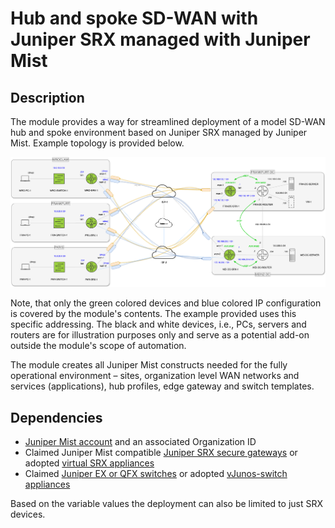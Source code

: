 # Hub and spoke SD-WAN with Juniper SRX managed with Juniper Mist
## Description

The module provides a way for streamlined deployment of a model SD-WAN hub and spoke environment based on Juniper SRX managed by Juniper Mist. Example topology is provided below.

![alt text](docs/topology.png)

Note, that only the green colored devices and blue colored IP configuration is covered by the module's contents. The example provided uses this specific addressing. The black and white devices, i.e., PCs, servers and routers are for illustration purposes only and serve as a potential add-on outside the module's scope of automation.

The module creates all Juniper Mist constructs needed for the fully operational environment – sites, organization level WAN networks and services (applications), hub profiles, edge gateway and switch templates.

## Dependencies

- [Juniper Mist account](https://manage.mist.com/signin.html#!signup/register) and an associated Organization ID
- Claimed Juniper Mist compatible [Juniper SRX secure gateways](https://www.juniper.net/documentation/us/en/software/mist/content/mist-supported-hardware.html#xd_a679a623514d95d6-669993c-186f9d4ff5a--7e07__section_srx) or adopted [virtual SRX appliances](https://support.juniper.net/support/downloads/?p=vsrx-evaluation)
- Claimed [Juniper EX or QFX switches](https://www.juniper.net/documentation/us/en/software/mist/content/mist-supported-hardware.html#xd_a679a623514d95d6-669993c-186f9d4ff5a--7e07__section_krr_y15_swb) or adopted [vJunos-switch appliances](https://www.juniper.net/us/en/dm/vjunos-labs.html)

Based on the variable values the deployment can also be limited to just SRX devices.
